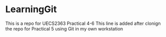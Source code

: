 # LearningGit
This is a repo for UECS2363 Practical 4-6
This line is added after clonign the repo for Practical 5 using Git in my own workstation
